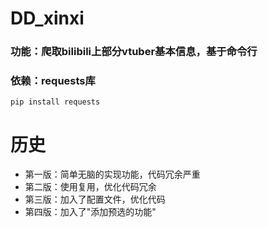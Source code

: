 # DD_xinxi
### 功能：爬取bilibili上部分vtuber基本信息，基于命令行
### 依赖：requests库
```
pip install requests
```
# 历史
- 第一版：简单无脑的实现功能，代码冗余严重
- 第二版：使用复用，优化代码冗余
- 第三版：加入了配置文件，优化代码
- 第四版：加入了"添加预选的功能"
